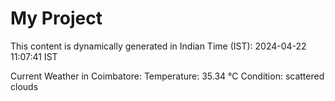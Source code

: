 # My Project

This content is dynamically generated in Indian Time (IST): 2024-04-22 11:07:41 IST


Current Weather in Coimbatore:
Temperature: 35.34 °C
Condition: scattered clouds
